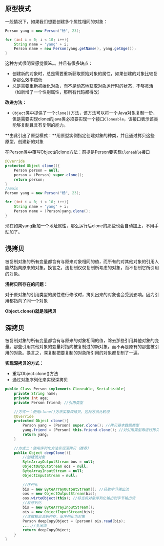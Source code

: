 ## 原型模式

一般情况下，如果我们想要创建多个属性相同的对象：

```java
Person yang = new Person("杨", 23);

for (int i = 0; i < 10; i++){
    String name = "yang" + i;
    Person name = new Person(yang.getName(), yang.getAge());
}
```

这种方式很明显感觉很笨。。并且有很多缺点：

- 创建新的对象时，总是需要重新获取原始对象的属性，如果创建的对象比较复杂那么效率贼低
- 总是需要重新初始化对象，而不是动态地获取对象运行时的状态，不够灵活（如新增了一个性别属性，那所有代码都得改）

**改进方法：**

- `Object`类中提供了一个`clone()`方法，该方法可以将一个Java对象复制一份，但是需要实现clone的java类必须要实现一个接口`Cloneable`，该接口表示该类能够复制且具有复制的能力。

**由此引出了原型模式：**用原型实例指定创建对象的种类，并且通过拷贝这些原型，创建新的对象

在Person类中覆写Object的clone方法：前提是Person要实现`Cloneable`接口

```java
@Override
protected Object clone(){
    Person person = null;
    person = (Person) super.clone();
    return person;
}
//main
Person yang = new Person("杨", 23);

for (int i = 0; i < 10; i++){
    String name = "yang" + i;
    Person name = (Person)yang.clone();
}
```

现在如果yang新加一个地址属性，那么运行后clone的那些也会自动加上，不用手动加了。

## 浅拷贝

被复制对象的所有变量都含有与原来对象相同的值，而所有的对其他对象的引用人能然指向原来的对象。换言之，浅复制仅仅复制所考虑的对象，而不复制它所引用的对象。

**浅拷贝所存在的问题：**

对于原对象的引用类型的属性进行修改时，拷贝出来的对象也会受到影响。因为引用都指向了同一个对象

**Object.clone()就是浅拷贝**

## 深拷贝

被复制对象的所有变量都含有与原来的对象相同的值，除去那些引用其他对象的变量。那些引用其他对象的变量将指向被复制过的新对象，而不再是原有的那些被引用的对象。换言之，深复制把要复制的对象所引用的对象都复制了一遍。

**实现深拷贝的方式：**

- 重写Object.clone()方法
- 通过对象序列化来实现深拷贝

```java
public Class Person implements Cloneable, Serializable{
    private String name;
    private int age;
    private Person friend; //引用类型
    
    //方式一：使用clone()方法实现深拷贝，这种方法比较绕
    @Override
    protected Object clone(){
        Person yang = (Person) super.clone(); //拷贝基本数据类型
        yang.friend = (Person) this.friend.clone(); //对引用类型再进行拷贝
        return yang;
    }
    
    //方式二：使用序列化方法实现深拷贝（推荐）
    public Object deepClone(){
        //创建流对象
        ByteArrayOutputStream bos = null;
        ObjectOutputStream oos = null;
        ByteArrayInputStream = null;
        ObjectInputStream = null;
        
        //序列化
        bis = new ByteArrayOutputStream(); //获取字节输出流
        oos = new ObjectOutputStream(bis);
        oos.wirteObject(this); //将当前对象序列化输出到字节输出流
        //反序列化
        bis = new ByteArrayInputStream();
        ois = new ObjectInputStream(bis);
        //读取输出流到内存，反序列化为对象
        Person deepCopyObject = (person) ois.read(bis);
        ....//关闭流
        return deepCopyObject;
    }
}
```

